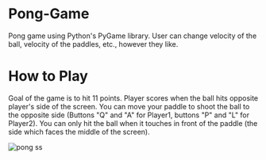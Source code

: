 # Pong-Game
Pong game using Python's PyGame library.
User can change velocity of the ball, velocity of the paddles, etc., however they like.

# How to Play
Goal of the game is to hit 11 points.
Player scores when the ball hits opposite player's side of the screen.
You can move your paddle to shoot the ball to the opposite side (Buttons "Q" and "A" for Player1, buttons "P" and "L" for Player2).
You can only hit the ball when it touches in front of the paddle (the side which faces the middle of the screen).

![pong ss](https://user-images.githubusercontent.com/50658681/89125723-2fa48100-d4e9-11ea-986d-1eb794bce54f.png)
